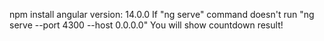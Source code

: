 npm install
angular version: 14.0.0
If "ng serve" command doesn't run "ng serve --port 4300 --host 0.0.0.0"
You will show countdown result!
